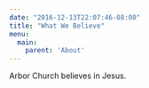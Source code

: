 ```yaml
---
date: "2016-12-13T22:07:46-08:00"
title: "What We Believe"
menu:
  main:
    parent: 'About'
---
```


Arbor Church believes in Jesus.

